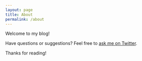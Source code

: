 ```yaml
---
layout: page
title: About
permalink: /about
---
```


<p class="message">
  Welcome to my blog!
</p>

Have questions or suggestions? Feel free to [ask me on Twitter](https://twitter.com/canigetapickle).

Thanks for reading!
